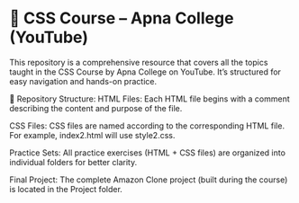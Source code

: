 <h1>📘 CSS Course – Apna College (YouTube)</h1>
This repository is a comprehensive resource that covers all the topics taught in the CSS Course by Apna College on YouTube. It’s structured for easy navigation and hands-on practice.

📁 Repository Structure:
HTML Files:
Each HTML file begins with a comment describing the content and purpose of the file.

CSS Files:
CSS files are named according to the corresponding HTML file. For example, index2.html will use style2.css.

Practice Sets:
All practice exercises (HTML + CSS files) are organized into individual folders for better clarity.

Final Project:
The complete Amazon Clone project (built during the course) is located in the Project folder.
